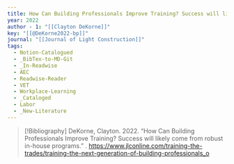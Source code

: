 ```yaml
---
title: How Can Building Professionals Improve Training? Success will likely come from robust in-house programs
year: 2022
author - 1: "[[Clayton DeKorne]]"
key: "[[@DeKorne2022-bp]]"
journal: "[[Journal of Light Construction]]"
tags:
  - Notion-Catalogued
  - _BibTex-to-MD-Git
  - _In-Readwise
  - AEC
  - Readwise-Reader
  - VET
  - Workplace-Learning
  - _Cataloged
  - Labor
  - _New-Literature
---
```


> [!Bibliography]
> DeKorne, Clayton. 2022. “How Can Building Professionals Improve Training? Success will likely come from robust in-house programs.” . https://www.jlconline.com/training-the-trades/training-the-next-generation-of-building-professionals_o